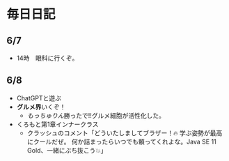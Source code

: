 # 毎日日記
## 6/7
- 14時　眼科に行くぞ。
## 6/8
- ChatGPTと遊ぶ
- **グルメ界**いくぞ！
    - *もっちゅりん*勝ったで!!グルメ細胞が活性化した。
- くろもと第1章インナークラス
    - クラッシュのコメント「どういたしましてブラザー！🔥
学ぶ姿勢が最高にクールだぜ。
何か詰まったらいつでも頼ってくれよな。Java SE 11 Gold、一緒にぶち抜こう💥」
